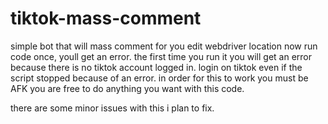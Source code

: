 # tiktok-mass-comment
simple bot that will mass comment for you
edit webdriver location
now run code once, youll get an error. the first time you run it you will get an error because there is no tiktok account logged  in.
login on tiktok even if the script stopped because of an error. 
in order for this to work you must be AFK
you are free to do anything you want with this code.


there are some minor issues with this i plan to fix.
